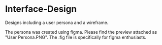 # Interface-Design
Designs including a user persona and a wireframe.

The persona was created using figma. Please find the preview attached as "User Persona.PNG". The .fig file is specifically for figma enthusiasts.
